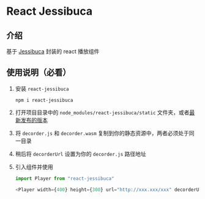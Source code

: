 # React Jessibuca

## 介绍

基于 [Jessibuca](https://github.com/langhuihui/jessibuca) 封装的 react 播放组件

## 使用说明（必看）

1. 安装 `react-jessibuca`

    ```shell
    npm i react-jessibuca
    ```

2. 打开项目目录中的 `node_modules/react-jessibuca/static` 文件夹，或者[最新发布的版本](https://github.com/langhuihui/jessibuca/releases)
3. 将 `decorder.js` 和 `decorder.wasm` 复制到你的静态资源中，两者必须处于同一目录
4. 稍后将 `decorderUrl` 设置为你的 `decorder.js` 路径地址
5. 引入组件并使用

    ```typescript
    import Player from "react-jessibuca"

    <Player width={400} height={300} url="http://xxx.xxx/xxx" decorderUrl="http://xxx.xxx/decorder.js" />
    ```
